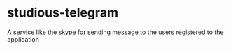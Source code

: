 # studious-telegram
A service like the skype for sending message to the users registered to the application
